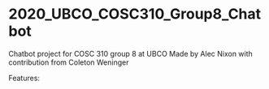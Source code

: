 # 2020_UBCO_COSC310_Group8_Chatbot
Chatbot project for COSC 310 group 8 at UBCO
Made by Alec Nixon with contribution from Coleton Weninger




Features:


